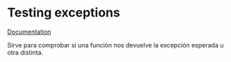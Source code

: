 # Testing exceptions

[Documentation](<https://phpunit.readthedocs.io/en/8.1/writing-tests-for-phpunit.html#testing-exceptions>)

Sirve para comprobar si una función nos devuelve la excepción esperada u otra distinta.

